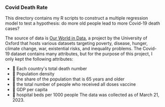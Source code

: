 <h3>Covid Death Rate </h3>

<p align="left">This directory contains my R scripts to construct a multiple regression model to test a hypothesis: do more old people lead to more Covid-19 death cases?</p>

<p align="left">The source of data is <a href='https://github.com/owid/covid-19-data/tree/master/public/data'>Our World in Data</a>, a project by the University of Oxford that hosts various datasets targeting poverty, disease, hunger, climate change, war, existential risks, and inequality problems. The Covid-19 dataset contains many attributes, but for the purpose of this project, I only kept the following attributes:</p>

- 📄 Each country's total death number
- 📄 Population density
- 📄 the share of the population that is 65 years and older
- 📄 the total number of people who received all doses vaccine
- 📄 GDP per capita
- 📄 hospital beds per 1000 people
The data was collected as of March 21, 2023.